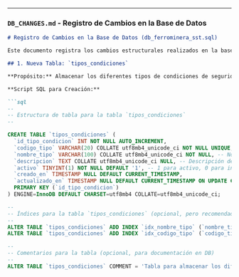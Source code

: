 
---

### **`DB_CHANGES.md` - Registro de Cambios en la Base de Datos**

```markdown
# Registro de Cambios en la Base de Datos (db_ferrominera_sst.sql)

Este documento registra los cambios estructurales realizados en la base de datos `db_ferrominera_sst` para dar soporte a las nuevas funcionalidades del sistema Ferrominera SST, específicamente la adición de la tabla `tipos_condiciones`.

## 1. Nueva Tabla: `tipos_condiciones`

**Propósito:** Almacenar los diferentes tipos de condiciones de seguridad (ej., "Condición Insegura", "Acto Inseguro") que serán utilizados para clasificar los eventos SST dentro del sistema. Esto permite una gestión estandarizada y configurable de las categorías de incidentes.

**Script SQL para Creación:**

```sql
--
-- Estructura de tabla para la tabla `tipos_condiciones`
--

CREATE TABLE `tipos_condiciones` (
  `id_tipo_condicion` INT NOT NULL AUTO_INCREMENT,
  `codigo_tipo` VARCHAR(20) COLLATE utf8mb4_unicode_ci NOT NULL UNIQUE, -- Código único para el tipo de condición (ej. "INSEG-001")
  `nombre_tipo` VARCHAR(100) COLLATE utf8mb4_unicode_ci NOT NULL, -- Nombre descriptivo (ej. "Acto Inseguro", "Condición Subestándar")
  `descripcion` TEXT COLLATE utf8mb4_unicode_ci NULL, -- Descripción detallada del tipo de condición
  `activo` TINYINT(1) NOT NULL DEFAULT '1', -- 1 para activo, 0 para inactivo
  `creado_en` TIMESTAMP NULL DEFAULT CURRENT_TIMESTAMP,
  `actualizado_en` TIMESTAMP NULL DEFAULT CURRENT_TIMESTAMP ON UPDATE CURRENT_TIMESTAMP,
  PRIMARY KEY (`id_tipo_condicion`)
) ENGINE=InnoDB DEFAULT CHARSET=utf8mb4 COLLATE=utf8mb4_unicode_ci;

--
-- Índices para la tabla `tipos_condiciones` (opcional, pero recomendado para rendimiento)
--
ALTER TABLE `tipos_condiciones` ADD INDEX `idx_nombre_tipo` (`nombre_tipo`);
ALTER TABLE `tipos_condiciones` ADD INDEX `idx_codigo_tipo` (`codigo_tipo`);

--
-- Comentarios para la tabla (opcional, para documentación en DB)
--
ALTER TABLE `tipos_condiciones` COMMENT = 'Tabla para almacenar los diferentes tipos de condiciones de seguridad (inseguras, actos, etc.)';

